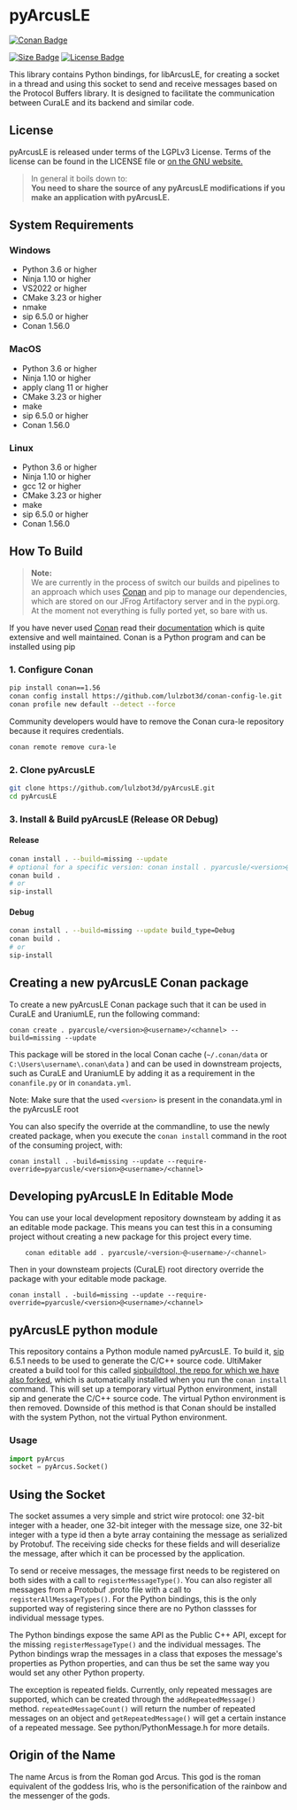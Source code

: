 # pyArcusLE

[![Conan Badge]][Conan]

[![Size Badge]][Size]
[![License Badge]][License]

This library contains Python bindings, for libArcusLE, for creating a socket in a thread and using this socket to send and receive messages
based on the Protocol Buffers library. It is designed to facilitate the communication between CuraLE and its backend and similar code.

## License

pyArcusLE is released under terms of the LGPLv3 License. Terms of the license can be found in the LICENSE file or [on the GNU website.](https://www.gnu.org/licenses/lgpl-3.0.html#license-text)

> In general it boils down to:  
> **You need to share the source of any pyArcusLE modifications if you make an application with pyArcusLE.**

## System Requirements

### Windows

- Python 3.6 or higher
- Ninja 1.10 or higher
- VS2022 or higher
- CMake 3.23 or higher
- nmake
- sip 6.5.0 or higher
- Conan 1.56.0

### MacOS

- Python 3.6 or higher
- Ninja 1.10 or higher
- apply clang 11 or higher
- CMake 3.23 or higher
- make
- sip 6.5.0 or higher
- Conan 1.56.0

### Linux

- Python 3.6 or higher
- Ninja 1.10 or higher
- gcc 12 or higher
- CMake 3.23 or higher
- make
- sip 6.5.0 or higher
- Conan 1.56.0

## How To Build

> **Note:**  
> We are currently in the process of switch our builds and pipelines to an approach which uses [Conan](https://conan.io/)
> and pip to manage our dependencies, which are stored on our JFrog Artifactory server and in the pypi.org.
> At the moment not everything is fully ported yet, so bare with us.

If you have never used [Conan](https://conan.io/) read their [documentation](https://docs.conan.io/en/latest/index.html)
which is quite extensive and well maintained. Conan is a Python program and can be installed using pip

### 1. Configure Conan

```bash
pip install conan==1.56
conan config install https://github.com/lulzbot3d/conan-config-le.git
conan profile new default --detect --force
```

Community developers would have to remove the Conan cura-le repository because it requires credentials.

```bash
conan remote remove cura-le
```

### 2. Clone pyArcusLE

```bash
git clone https://github.com/lulzbot3d/pyArcusLE.git
cd pyArcusLE
```

### 3. Install & Build pyArcusLE (Release OR Debug)

#### Release

```bash
conan install . --build=missing --update
# optional for a specific version: conan install . pyarcusle/<version>@<user>/<channel> --build=missing --update
conan build .
# or
sip-install
```

#### Debug

```bash
conan install . --build=missing --update build_type=Debug
conan build .
# or
sip-install
```

## Creating a new pyArcusLE Conan package

To create a new pyArcusLE Conan package such that it can be used in CuraLE and UraniumLE, run the following command:

```shell
conan create . pyarcusle/<version>@<username>/<channel> --build=missing --update
```

This package will be stored in the local Conan cache (`~/.conan/data` or `C:\Users\username\.conan\data` ) and can be used in downstream
projects, such as CuraLE and UraniumLE by adding it as a requirement in the `conanfile.py` or in `conandata.yml`.

Note: Make sure that the used `<version>` is present in the conandata.yml in the pyArcusLE root

You can also specify the override at the commandline, to use the newly created package, when you execute the `conan install`
command in the root of the consuming project, with:

```shell
conan install . -build=missing --update --require-override=pyarcusle/<version>@<username>/<channel>
```

## Developing pyArcusLE In Editable Mode

You can use your local development repository downsteam by adding it as an editable mode package.
This means you can test this in a consuming project without creating a new package for this project every time.

```bash
    conan editable add . pyarcusle/<version>@<username>/<channel>
```

Then in your downsteam projects (CuraLE) root directory override the package with your editable mode package.

```shell
conan install . -build=missing --update --require-override=pyarcusle/<version>@<username>/<channel>
```

## pyArcusLE python module

This repository contains a Python module named pyArcusLE. To build it, [sip](https://pypi.org/project/sip/) 6.5.1 needs to be used to generate the C/C++ source code. UltiMaker created a build tool for this called [sipbuildtool, the repo for which we have also forked](https://github.com/lulzbot3d/conan-lulzbot-index/recipes/sipbuildtool/conanfile.py), which is automatically installed when you run the `conan install` command. This will set up a temporary virtual Python environment, install sip and generate the C/C++ source code. The virtual Python environment is then removed. Downside of this method is that Conan should be installed with the system Python, not the virtual Python environment.

### Usage

```python
import pyArcus
socket = pyArcus.Socket()
```

## Using the Socket

The socket assumes a very simple and strict wire protocol: one 32-bit integer with a header, one 32-bit integer with the message size, one 32-bit integer with a type id then a byte array containing the message as serialized by Protobuf. The receiving side checks for these fields and will deserialize the message, after which it can be processed by the application.

To send or receive messages, the message first needs to be registered on both sides with a call to `registerMessageType()`. You can also register all messages from a Protobuf .proto file with a call to `registerAllMessageTypes()`. For the Python bindings, this is the only supported way of registering since there are no Python classses for individual message types.

The Python bindings expose the same API as the Public C++ API, except for the missing `registerMessageType()` and the individual messages. The Python bindings wrap the messages in a class that exposes the message's properties as Python properties, and can thus be set the same way you would set any other Python property.

The exception is repeated fields. Currently, only repeated messages are supported, which can be created through the `addRepeatedMessage()` method. `repeatedMessageCount()` will return the number of repeated messages on an object and `getRepeatedMessage()` will get a certain instance of a repeated message. See python/PythonMessage.h for more details.

## Origin of the Name

The name Arcus is from the Roman god Arcus. This god is the roman equivalent of
the goddess Iris, who is the personification of the rainbow and the messenger
of the gods.

<!----------------------------------------------------------------------->

[Conan Badge]: https://img.shields.io/github/actions/workflow/status/lulzbot3d/pyArcusLE/conan-package.yml?style=for-the-badge&color=C1D82F&labelColor=788814&logoColor=white&logo=Conan&label=Conan%20Package
[Size Badge]: https://img.shields.io/github/repo-size/lulzbot3d/pyArcusLE?style=for-the-badge&color=CCCCCC&labelColor=666666&logoColor=white&logo=GoogleAnalytics
[License Badge]: https://img.shields.io/github/license/lulzbot3d/pyArcusLE?style=for-the-badge&color=A32D2A&labelColor=511615&logoColor=white&logo=GNU

[Conan]: https://github.com/lulzbot3d/pyArcusLE/actions/workflows/conan-package.yml
[Size]: https://github.com/lulzbot3d/pyArcusLE
[License]: LICENSE
